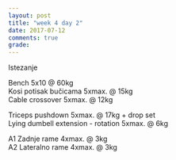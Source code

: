 ```yaml
---
layout: post
title: "week 4 day 2"
date: 2017-07-12
comments: true
grade:
---
```


Istezanje

Bench 5x10 @ 60kg   
Kosi potisak bučicama 5xmax. @ 15kg     
Cable crossover 5xmax. @ 12kg  

Triceps pushdown 5xmax. @ 17kg + drop set   
Lying dumbell extension - rotation 5xmax. @ 6kg  

A1 Zadnje rame 4xmax. @ 3kg      
A2 Lateralno rame 4xmax. @ 3kg   
